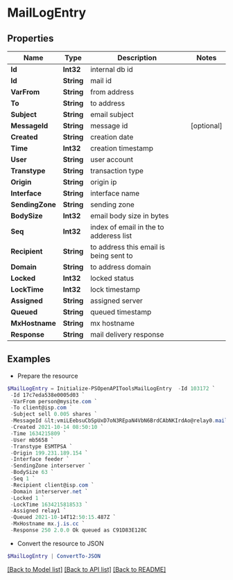 # MailLogEntry
## Properties

Name | Type | Description | Notes
------------ | ------------- | ------------- | -------------
**Id** | **Int32** | internal db id | 
**Id** | **String** | mail id | 
**VarFrom** | **String** | from address | 
**To** | **String** | to address | 
**Subject** | **String** | email subject | 
**MessageId** | **String** | message id | [optional] 
**Created** | **String** | creation date | 
**Time** | **Int32** | creation timestamp | 
**User** | **String** | user account | 
**Transtype** | **String** | transaction type | 
**Origin** | **String** | origin ip | 
**Interface** | **String** | interface name | 
**SendingZone** | **String** | sending zone | 
**BodySize** | **Int32** | email body size in bytes | 
**Seq** | **Int32** | index of email in the to adderess list | 
**Recipient** | **String** | to address this email is being sent to | 
**Domain** | **String** | to address domain | 
**Locked** | **Int32** | locked status | 
**LockTime** | **Int32** | lock timestamp | 
**Assigned** | **String** | assigned server | 
**Queued** | **String** | queued timestamp | 
**MxHostname** | **String** | mx hostname | 
**Response** | **String** | mail delivery response | 

## Examples

- Prepare the resource
```powershell
$MailLogEntry = Initialize-PSOpenAPIToolsMailLogEntry  -Id 103172 `
 -Id 17c7eda538e0005d03 `
 -VarFrom person@mysite.com `
 -To client@isp.com `
 -Subject sell 0.005 shares `
 -MessageId &lt;vmiLEebsuCbSpUxD7oN3REpaN4VbN6BrdCAbNKIrdAo@relay0.mailbaby.net&gt; `
 -Created 2021-10-14 08:50:10 `
 -Time 1634215809 `
 -User mb5658 `
 -Transtype ESMTPSA `
 -Origin 199.231.189.154 `
 -Interface feeder `
 -SendingZone interserver `
 -BodySize 63 `
 -Seq 1 `
 -Recipient client@isp.com `
 -Domain interserver.net `
 -Locked 1 `
 -LockTime 1634215818533 `
 -Assigned relay1 `
 -Queued 2021-10-14T12:50:15.487Z `
 -MxHostname mx.j.is.cc `
 -Response 250 2.0.0 Ok queued as C91D83E128C
```

- Convert the resource to JSON
```powershell
$MailLogEntry | ConvertTo-JSON
```

[[Back to Model list]](../README.md#documentation-for-models) [[Back to API list]](../README.md#documentation-for-api-endpoints) [[Back to README]](../README.md)

